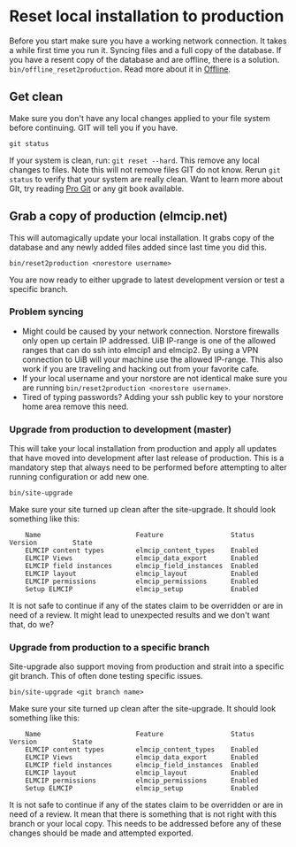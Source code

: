 # Reset local installation to production
Before you start make sure you have a working network connection. It takes a while first time you run it. Syncing files and a full copy of the database. If you have a resent copy of the database and are offline, there is a solution. `bin/offline_reset2production`. Read more about it in [Offline](offline.md).

## Get clean
Make sure you don't have any local changes applied to your file system before continuing. GIT will tell you if you have.

    git status

If your system is clean, run: `git reset --hard`. This remove any local changes to files. Note this will not remove files GIT do not know. Rerun `git status` to verify that your system are really clean. Want to learn more about GIt, try reading [Pro Git](http://progit.org) or any git book available.

## Grab a copy of production (elmcip.net)
This will automagically update your local installation. It grabs copy of the database and any newly added files added since last time you did this.

    bin/reset2production <norestore username>
You are now ready to either upgrade to latest development version or test a specific branch.

### Problem syncing
* Might could be caused by your network connection. Norstore firewalls only open up certain IP addressed. UiB IP-range is one of the allowed ranges that can do ssh into elmcip1 and elmcip2. By using a VPN connection to UiB will your machine use the allowed IP-range. This also work if you are traveling and hacking out from your favorite cafe.
* If your local username and your norstore are not identical make sure you are running `bin/reset2production <norestore username>`.
* Tired of typing passwords? Adding your ssh public key to your norstore home area remove this need. 

### Upgrade from production to development (master)
This will take your local installation from production and apply all updates that have moved into development after last release of production. This is a mandatory step that always need to be performed before attempting to alter running configuration or add new one.

    bin/site-upgrade

Make sure your site turned up clean after the site-upgrade. It should look something like this:

        Name                        Feature                 Status    Version         State
        ELMCIP content types        elmcip_content_types    Enabled
        ELMCIP Views                elmcip_data_export      Enabled
        ELMCIP field instances      elmcip_field_instances  Enabled
        ELMCIP layout               elmcip_layout           Enabled
        ELMCIP permissions          elmcip_permissions      Enabled
        Setup ELMCIP                elmcip_setup            Enabled

It is not safe to continue if any of the states claim to be overridden or are in need of a review. It might lead to unexpected results and we don't want that, do we?

### Upgrade from production to a specific branch
Site-upgrade also support moving from production and strait into a specific git branch. This of often done testing specific issues.

    bin/site-upgrade <git branch name>

Make sure your site turned up clean after the site-upgrade. It should look something like this:

        Name                        Feature                 Status    Version         State
        ELMCIP content types        elmcip_content_types    Enabled
        ELMCIP Views                elmcip_data_export      Enabled
        ELMCIP field instances      elmcip_field_instances  Enabled
        ELMCIP layout               elmcip_layout           Enabled
        ELMCIP permissions          elmcip_permissions      Enabled
        Setup ELMCIP                elmcip_setup            Enabled

It is not safe to continue if any of the states claim to be overridden or are in need of a review. It mean that there is something that is not right with this branch or your local copy. This needs to be addressed before any of these changes should be made and attempted exported.
